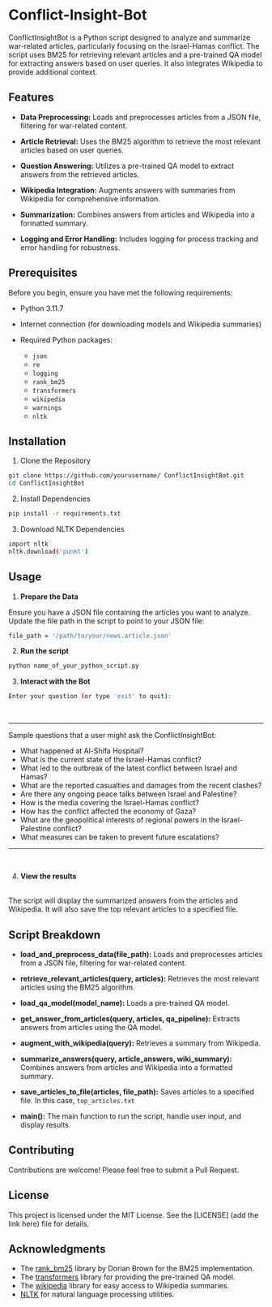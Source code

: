# Conflict-Insight-Bot

ConflictInsightBot is a Python script designed to analyze and summarize war-related articles, particularly focusing on the Israel-Hamas conflict. The script uses BM25 for retrieving relevant articles and a pre-trained QA model for extracting answers based on user queries. It also integrates Wikipedia to provide additional context.

## Features

* <b>Data Preprocessing:</b> Loads and preprocesses articles from a JSON file, filtering for war-related content.

* <b>Article Retrieval:</b> Uses the BM25 algorithm to retrieve the most relevant articles based on user queries.

* <b>Question Answering:</b> Utilizes a pre-trained QA model to extract answers from the retrieved articles.

* <b>Wikipedia Integration:</b> Augments answers with summaries from Wikipedia for comprehensive information.

* <b>Summarization:</b> Combines answers from articles and Wikipedia into a formatted summary.

* <b>Logging and Error Handling:</b> Includes logging for process tracking and error handling for robustness.

## Prerequisites

Before you begin, ensure you have met the following requirements:

* Python 3.11.7
* Internet connection (for downloading models and Wikipedia summaries)
* Required Python packages:

    * `json`
    * `re`
    * `logging`
    * `rank_bm25`
    * `transformers`
    * `wikipedia`
    * `warnings`
    * `nltk`

## Installation

1. Clone the Repository

```bash
git clone https://github.com/yourusername/ ConflictInsightBot.git
cd ConflictInsightBot 
```

2. Install Dependencies 

```bash
pip install -r requirements.txt
```

3. Download NLTK Dependencies

```bash
import nltk
nltk.download('punkt')
```

## Usage

1. <b>Prepare the Data</b>

Ensure you have a JSON file containing the articles you want to analyze. Update the file path in the script to point to your JSON file:

```bash
file_path = '/path/to/your/news.article.json'
```

2. <b>Run the script</b>

```bash
python name_of_your_python_script.py 
```

3. <b>Interact with the Bot</b>

```bash
Enter your question (or type 'exit' to quit):
```
</br>

---
Sample questions that a user might ask the ConflictInsightBot:

* What happened at Al-Shifa Hospital? 
* What is the current state of the Israel-Hamas conflict?
* What led to the outbreak of the latest conflict between Israel and Hamas?
* What are the reported casualties and damages from the recent clashes?
* Are there any ongoing peace talks between Israel and Palestine?
* How is the media covering the Israel-Hamas conflict?
* How has the conflict affected the economy of Gaza?
* What are the geopolitical interests of regional powers in the Israel-Palestine conflict?
* What measures can be taken to prevent future escalations?
---
</br>

4. <b>View the results</b>

</br>
The script will display the summarized answers from the articles and Wikipedia. It will also save the top relevant articles to a specified file.

## Script Breakdown

* <b>load_and_preprocess_data(file_path):</b> Loads and preprocesses articles from a JSON file, filtering for war-related content.

* <b>retrieve_relevant_articles(query, articles):</b> Retrieves the most relevant articles using the BM25 algorithm.

* <b> load_qa_model(model_name):</b> Loads a pre-trained QA model.

* <b>get_answer_from_articles(query, articles, qa_pipeline):</b> Extracts answers from articles using the QA model.

* <b>augment_with_wikipedia(query):</b> Retrieves a summary from Wikipedia.

* <b>summarize_answers(query, article_answers, wiki_summary):</b> Combines answers from articles and Wikipedia into a formatted summary.

* <b>save_articles_to_file(articles, file_path):</b> Saves articles to a specified file. In this case, `top_articles.txt`

* <b>main():</b> The main function to run the script, handle user input, and display results.

## Contributing

Contributions are welcome! Please feel free to submit a Pull Request.

## License

This project is licensed under the MIT License. See the [LICENSE] (add the link here) file for details.

## Acknowledgments

* The [rank_bm25](https://github.com/dorianbrown/rank_bm25) library by Dorian Brown for the BM25 implementation.
* The [transformers](https://github.com/huggingface/transformers) library for providing the pre-trained QA model.
* The [wikipedia](https://github.com/goldsmith/Wikipedia) library for easy access to Wikipedia summaries.
* [NLTK](https://www.nltk.org/) for natural language processing utilities.



